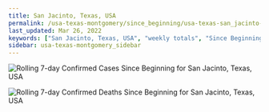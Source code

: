 ```yaml
---
title: San Jacinto, Texas, USA
permalink: /usa-texas-montgomery/since_beginning/usa-texas-san_jacinto-since_beginning.html
last_updated: Mar 26, 2022
keywords: ["San Jacinto, Texas, USA", "weekly totals", "Since Beginning"]
sidebar: usa-texas-montgomery_sidebar
---
```


![Rolling 7-day Confirmed Cases Since Beginning for San Jacinto, Texas, USA](/covid_tracker/images/graphs/usa-texas-san_jacinto-rolling_7_days_confirmed-since_beginning_graph.png)

![Rolling 7-day Confirmed Deaths Since Beginning for San Jacinto, Texas, USA](/covid_tracker/images/graphs/usa-texas-san_jacinto-rolling_7_days_deaths-since_beginning_graph.png)
